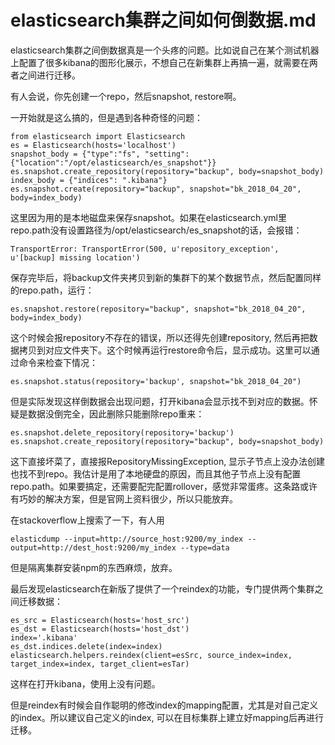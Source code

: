 elasticsearch集群之间如何倒数据.md
==============================
elasticsearch集群之间倒数据真是一个头疼的问题。比如说自己在某个测试机器上配置了很多kibana的图形化展示，不想自己在新集群上再搞一遍，就需要在两者之间进行迁移。

有人会说，你先创建一个repo，然后snapshot, restore啊。

一开始就是这么搞的，但是遇到各种奇怪的问题：

    from elasticsearch import Elasticsearch
    es = Elasticsearch(hosts='localhost')
    snapshot_body = {"type":"fs", "setting":{"location":"/opt/elasticsearch/es_snapshot"}}
    es.snapshot.create_repository(repository="backup", body=snapshot_body)
    index_body = {"indices": ".kibana"}
    es.snapshot.create(repository="backup", snapshot="bk_2018_04_20", body=index_body)

这里因为用的是本地磁盘来保存snapshot。如果在elasticsearch.yml里repo.path没有设置路径为/opt/elasticsearch/es_snapshot的话，会报错：

    TransportError: TransportError(500, u'repository_exception', u'[backup] missing location')

保存完毕后，将backup文件夹拷贝到新的集群下的某个数据节点，然后配置同样的repo.path，运行：

    es.snapshot.restore(repository="backup", snapshot="bk_2018_04_20", body=index_body)

这个时候会报repository不存在的错误，所以还得先创建repository, 然后再把数据拷贝到对应文件夹下。这个时候再运行restore命令后，显示成功。这里可以通过命令来检查下情况：

    es.snapshot.status(repository='backup', snapshot="bk_2018_04_20")

但是实际发现这样倒数据会出现问题，打开kibana会显示找不到对应的数据。怀疑是数据没倒完全，因此删除只能删除repo重来：

    es.snapshot.delete_repository(repository='backup')
    es.snapshot.create_repository(repository="backup", body=snapshot_body)

这下直接坏菜了，直接报RepositoryMissingException, 显示子节点上没办法创建也找不到repo。我估计是用了本地硬盘的原因，而且其他子节点上没有配置repo.path。如果要搞定，还需要配完配置rollover，感觉非常蛋疼。这条路或许有巧妙的解决方案，但是官网上资料很少，所以只能放弃。

在stackoverflow上搜索了一下，有人用

    elasticdump --input=http://source_host:9200/my_index --output=http://dest_host:9200/my_index --type=data

但是隔离集群安装npm的东西麻烦，放弃。

最后发现elasticsearch在新版了提供了一个reindex的功能，专门提供两个集群之间迁移数据：

    es_src = Elasticsearch(hosts='host_src')
    es_dst = Elasticsearch(hosts='host_dst')
    index='.kibana'
    es_dst.indices.delete(index=index)
    elasticsearch.helpers.reindex(client=esSrc, source_index=index, target_index=index, target_client=esTar)

这样在打开kibana，使用上没有问题。

但是reindex有时候会自作聪明的修改index的mapping配置，尤其是对自己定义的index。所以建议自己定义的index, 可以在目标集群上建立好mapping后再进行迁移。

